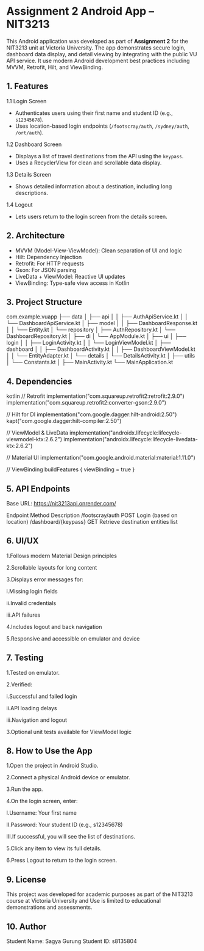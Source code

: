 # Assignment 2 Android App – NIT3213

This Android application was developed as part of **Assignment 2** for the NIT3213 unit at Victoria University.
The app demonstrates secure login, dashboard data display, and detail viewing by integrating with the public VU API service. It use modern Android development best practices including MVVM, Retrofit, Hilt, and ViewBinding.



## 1. Features

1.1 Login Screen
- Authenticates users using their first name and student ID (e.g., `s12345678`).
- Uses location-based login endpoints (`/footscray/auth`, `/sydney/auth`, `/ort/auth`).

1.2 Dashboard Screen
- Displays a list of travel destinations from the API using the `keypass`.
- Uses a RecyclerView for clean and scrollable data display.

1.3 Details Screen
- Shows detailed information about a destination, including long descriptions.

1.4 Logout
- Lets users return to the login screen from the details screen.



## 2. Architecture

- MVVM (Model-View-ViewModel): Clean separation of UI and logic
- Hilt: Dependency Injection
- Retrofit: For HTTP requests
- Gson: For JSON parsing
- LiveData + ViewModel: Reactive UI updates
- ViewBinding: Type-safe view access in Kotlin



## 3. Project Structure

com.example.vuapp
├── data
│ ├── api
│ │ ├── AuthApiService.kt
│ │ └── DashboardApiService.kt
│ ├── model
│ │ ├── DashboardResponse.kt
│ │ └── Entity.kt
│ └── repository
│ ├── AuthRepository.kt
│ └── DashboardRepository.kt
│
├── di
│ └── AppModule.kt
│
├── ui
│ ├── login
│ │ ├── LoginActivity.kt
│ │ └── LoginViewModel.kt
│ ├── dashboard
│ │ ├── DashboardActivity.kt
│ │ ├── DashboardViewModel.kt
│ │ └── EntityAdapter.kt
│ └── details
│ └── DetailsActivity.kt
│
├── utils
│ └── Constants.kt
│
├── MainActivity.kt
└── MainApplication.kt


## 4. Dependencies

kotlin
// Retrofit
implementation("com.squareup.retrofit2:retrofit:2.9.0")
implementation("com.squareup.retrofit2:converter-gson:2.9.0")

// Hilt for DI
implementation("com.google.dagger:hilt-android:2.50")
kapt("com.google.dagger:hilt-compiler:2.50")

// ViewModel & LiveData
implementation("androidx.lifecycle:lifecycle-viewmodel-ktx:2.6.2")
implementation("androidx.lifecycle:lifecycle-livedata-ktx:2.6.2")

// Material UI
implementation("com.google.android.material:material:1.11.0")

// ViewBinding
buildFeatures {
viewBinding = true
}

## 5. API Endpoints
Base URL: https://nit3213api.onrender.com/

Endpoint Method Description
/footscray/auth POST Login (based on location)
/dashboard/{keypass} GET Retrieve destination entities list

## 6. UI/UX
1.Follows modern Material Design principles

2.Scrollable layouts for long content

3.Displays error messages for:

i.Missing login fields

ii.Invalid credentials

iii.API failures

4.Includes logout and back navigation

5.Responsive and accessible on emulator and device

## 7. Testing
1.Tested on emulator.

2.Verified:

i.Successful and failed login

ii.API loading delays

iii.Navigation and logout

3.Optional unit tests available for ViewModel logic

## 8. How to Use the App
1.Open the project in Android Studio.

2.Connect a physical Android device or emulator.

3.Run the app.

4.On the login screen, enter:

I.Username: Your first name

II.Password: Your student ID (e.g., s12345678)

III.If successful, you will see the list of destinations.

5.Click any item to view its full details.

6.Press Logout to return to the login screen.

## 9. License
This project was developed for academic purposes as part of the NIT3213 course at Victoria University and
Use is limited to educational demonstrations and assessments.

## 10. Author
Student Name: Sagya Gurung
Student ID: s8135804
